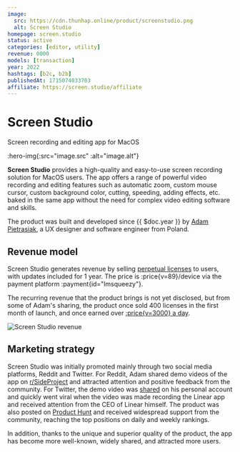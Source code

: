 ```yaml
---
image:
  src: https://cdn.thunhap.online/product/screenstudio.png
  alt: Screen Studio
homepage: screen.studio
status: active
categories: [editor, utility]
revenue: 0000
models: [transaction]
year: 2022
hashtags: [b2c, b2b]
publishedAt: 1715074033703
affiliate: https://screen.studio/affiliate
---
```


# Screen Studio

Screen recording and editing app for MacOS

:hero-img{:src="image.src" :alt="image.alt"}

__Screen Studio__ provides a high-quality and easy-to-use screen recording solution for MacOS users. The app offers a range of powerful video recording and editing features such as automatic zoom, custom mouse cursor, custom background color, cutting, speeding, adding effects, etc. baked in the same app without the need for complex video editing software and skills.

The product was built and developed since {{ $doc.year }} by [Adam Pietrasiak](https://twitter.com/pie6k), a UX designer and software engineer from Poland.

## Revenue model

Screen Studio generates revenue by selling [perpetual licenses](https://www.screen.studio/#pricing) to users, with updates included for 1 year. The price is :price{v=89}/device via the payment platform :payment{id="lmsqueezy"}.

The recurring revenue that the product brings is not yet disclosed, but from some of Adam's sharing, the product once sold 400 licenses in the first month of launch, and once earned over [:price{v=3000} a day](https://twitter.com/pie6k/status/1610782639841226752).

![Screen Studio revenue](https://pbs.twimg.com/media/FlqmRX7XEAEyZ_x?format=jpg&name=large)

## Marketing strategy

Screen Studio was initially promoted mainly through two social media platforms, Reddit and Twitter. For Reddit, Adam shared demo videos of the app on [r/SideProject](https://www.reddit.com/r/SideProject/) and attracted attention and positive feedback from the community. For Twitter, the demo video was [shared](https://twitter.com/pie6k/status/1586214209741889537) on his personal account and quickly went viral when the video was made recording the Linear app and received attention from the CEO of Linear himself. The product was also posted on [Product Hunt](https://www.producthunt.com/posts/screen-studio) and received widespread support from the community, reaching the top positions on daily and weekly rankings.

In addition, thanks to the unique and superior quality of the product, the app has become more well-known, widely shared, and attracted more users.
